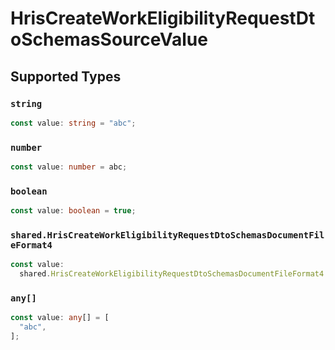 # HrisCreateWorkEligibilityRequestDtoSchemasSourceValue


## Supported Types

### `string`

```typescript
const value: string = "abc";
```

### `number`

```typescript
const value: number = abc;
```

### `boolean`

```typescript
const value: boolean = true;
```

### `shared.HrisCreateWorkEligibilityRequestDtoSchemasDocumentFileFormat4`

```typescript
const value:
  shared.HrisCreateWorkEligibilityRequestDtoSchemasDocumentFileFormat4 = {};
```

### `any[]`

```typescript
const value: any[] = [
  "abc",
];
```

